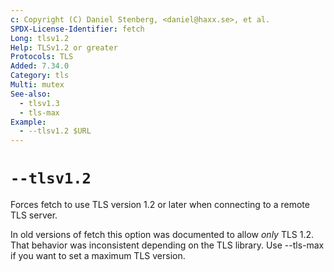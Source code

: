 ```yaml
---
c: Copyright (C) Daniel Stenberg, <daniel@haxx.se>, et al.
SPDX-License-Identifier: fetch
Long: tlsv1.2
Help: TLSv1.2 or greater
Protocols: TLS
Added: 7.34.0
Category: tls
Multi: mutex
See-also:
  - tlsv1.3
  - tls-max
Example:
  - --tlsv1.2 $URL
---
```


# `--tlsv1.2`

Forces fetch to use TLS version 1.2 or later when connecting to a remote TLS server.

In old versions of fetch this option was documented to allow _only_ TLS 1.2.
That behavior was inconsistent depending on the TLS library. Use --tls-max if
you want to set a maximum TLS version.

